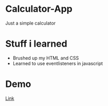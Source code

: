 # Calculator-App
Just a simple calculator

# Stuff i learned
- Brushed up my HTML and CSS
- Learned to use eventlisteners in javascript

# Demo
[Link](https://tj1an.github.io/Calculator-App/)
